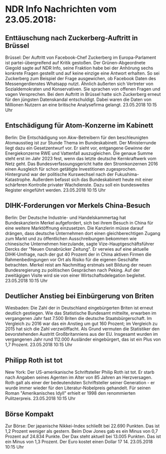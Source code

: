 # NDR Info Nachrichten vom 23.05.2018:


## Enttäuschung nach Zuckerberg-Auftritt in Brüssel
Brüssel: Der Auftritt von Facebook-Chef Zuckerberg im Europa-Parlament ist partei-übergreifend auf Kritik gestoßen. Der Grünen-Abgeordnete Giegold sagte auf NDR Info, seine Fraktion habe bei der Anhörung sechs konkrete Fragen gestellt und auf keine einzige eine Antwort erhalten. So sei Zuckerberg zum Beispiel der Frage ausgewichen, ob Facebook Daten des Messengerdienstes Whatsapp nutzt. Ähnlich äußerten sich Vertreter von Sozialdemokraten und Konservativen. Sie sprachen von offenen Fragen und vagen Versprechen. Bei dem Auftritt in Brüssel hatte sich Zuckerberg erneut für den jüngsten Datenskandal entschuldigt. Dabei waren die Daten von Millionen Nutzern an eine britische Analysefirma gelangt. 23.05.2018 10:15 Uhr 

## Entschädigung für Atom-Konzerne im Kabinett
Berlin: Die Entschädigung von Akw-Betreibern für den beschleunigten Atomausstieg ist zur Stunde Thema im Bundeskabinett. Der Ministerrunde liegt dazu ein Gesetzentwurf vor. Er sieht vor, entgangene Gewinne der Energiekonzerne RWE und Vattenfall auszugleichen. Die genaue Summe steht erst im Jahr 2023 fest, wenn das letzte deutsche Kernkraftwerk vom Netz geht. Das Bundesverfassungsgericht hatte den Stromkonzernen 2016 einen Ausgleich für schon getätigte Investitionen zugesprochen. Hintergrund war der politische Kurswechsel nach der Fukushima-Katastrophe. Außerdem befasst sich das Bundeskabinett heute mit einer schärferen Kontrolle privater Wachdienste. Dazu soll ein bundesweites Register eingeführt werden. 23.05.2018 10:15 Uhr 

## DIHK-Forderungen vor Merkels China-Besuch
Berlin: Der Deutsche Industrie- und Handelskammertag hat Bundeskanzlerin Merkel aufgefordert, sich bei ihrem Besuch in China für eine weitere Marktöffnung einzusetzen. Die Kanzlerin müsse darauf drängen, dass deutsche Unternehmen dort einen gleichberechtigen Zugang zum Markt und zu öffentlichen Ausschreibungen bekommen wie chinesische Unternehmen hierzulande, sagte Vize-Hauptgeschäftsführer Dercks der "Neuen Osnabrücker Zeitung". Er verwies auf eine aktuelle DIHK-Umfrage, nach der gut 40 Prozent der in China aktiven Firmen die Rahmenbedingungen vor Ort als Risiko für die eigenen Geschäfte betrachten. Merkel reist am Nachmittag erstmals seit Bildung der neuen Bundesregierung zu politischen Gesprächen nach Peking. Auf der zweitägigen Visite wird sie von einer Wirtschaftsdelegation begleitet. 23.05.2018 10:15 Uhr 

## Deutlicher Anstieg bei Einbürgerung von Briten
Wiesbaden: Die Zahl der in Deutschland eingebürgerten Briten ist erneut deutlich gestiegen. Wie das Statistische Bundesamt mitteilte, erwarben im vergangenen Jahr fast 7.500 Briten die deutsche Staatsbürgerschaft. Im Vergleich zu 2016 war das ein Anstieg um gut 160 Prozent; im Vergleich zu 2015 hat sich die Zahl verzwölffacht. Als Grund vermuten die Statistiker den bevorstehenden Austritt Großbritanniens aus der EU. Insgesamt wurden im vergangenen Jahr rund 112.000 Ausländer eingebürgert, das ist ein Plus von 1,7 Prozent. 23.05.2018 10:15 Uhr 

## Philipp Roth ist tot
New York:	Der US-amerikanische Schriftsteller Philip Roth ist tot. Er starb nach Angaben seines Agenten im Alter von 85 Jahren an Herzversagen. Roth galt als einer der bedeutendsten Schriftsteller seiner Generation - er wurde immer wieder für den Literatur-Nobelpreis gehandelt. Für seinen Roman "Amerikanisches Idyll" erhielt er 1998 den renommierten Pulitzerpreis. 23.05.2018 10:15 Uhr 

## Börse Kompakt
Zur Börse: Der japanische Nikkei-Index schließt bei 22.690 Punkten. Das ist  1,2 Prozent weniger als gestern. Beim Dow Jones gab es ein Minus von 0,7 Prozent auf 24.834 Punkte. Der Dax steht aktuell bei 13.005 Punkten. Das ist ein Minus von 1,3 Prozent. Der Euro kostet einen Dollar 17 14. 23.05.2018 10:15 Uhr 
